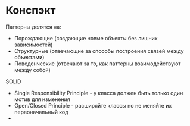 # Конспэкт

Паттерны делятся на:
 - Порождающие (создающие новые объекты без лишних зависимостей)
 - Структурные (отвечающие за способы построения связей между объектами)
 - Поведенческие (отвечают за то, как паттерны взаимодействуют между собой)

SOLID
 - Single Responsibility Principle - у класса должен быть только один мотив для изменения
 - Open/Closed Principle - расширяйте классы но не меняйте их первоначальный код
 - 